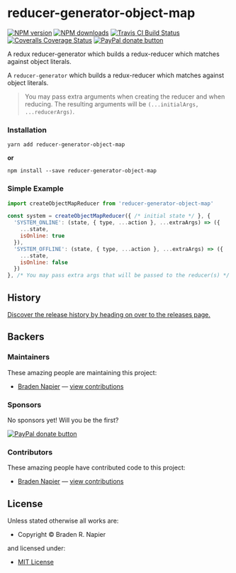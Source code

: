<!-- TITLE/ -->

<h1>reducer-generator-object-map</h1>

<!-- /TITLE -->


<!-- BADGES/ -->

<span class="badge-npmversion"><a href="https://npmjs.org/package/reducer-generator-object-map" title="View this project on NPM"><img src="https://img.shields.io/npm/v/reducer-generator-object-map.svg" alt="NPM version" /></a></span>
<span class="badge-npmdownloads"><a href="https://npmjs.org/package/reducer-generator-object-map" title="View this project on NPM"><img src="https://img.shields.io/npm/dm/reducer-generator-object-map.svg" alt="NPM downloads" /></a></span>
<span class="badge-travisci"><a href="http://travis-ci.org/Dash-OS/reducer-generator-object-map" title="Check this project's build status on TravisCI"><img src="https://img.shields.io/travis/Dash-OS/reducer-generator-object-map/master.svg" alt="Travis CI Build Status" /></a></span>
<span class="badge-coveralls"><a href="https://coveralls.io/r/Dash-OS/reducer-generator-object-map" title="View this project's coverage on Coveralls"><img src="https://img.shields.io/coveralls/Dash-OS/reducer-generator-object-map.svg" alt="Coveralls Coverage Status" /></a></span>
<span class="badge-paypal"><a href="paypal.me/bradynapier" title="Donate to this project using Paypal"><img src="https://img.shields.io/badge/paypal-donate-yellow.svg" alt="PayPal donate button" /></a></span>

<!-- /BADGES -->


<!-- DESCRIPTION/ -->

A redux reducer-generator which builds a redux-reducer which matches against object literals.

<!-- /DESCRIPTION -->


A `reducer-generator` which builds a redux-reducer which matches against 
object literals.

> You may pass extra arguments when creating the reducer and when reducing. 
> The resulting arguments will be `(...initialArgs, ...reducerArgs)`.

### Installation

```
yarn add reducer-generator-object-map
```

**or**

```
npm install --save reducer-generator-object-map
```

### Simple Example

```js
import createObjectMapReducer from 'reducer-generator-object-map'

const system = createObjectMapReducer({ /* initial state */ }, {
  'SYSTEM_ONLINE': (state, { type, ...action }, ...extraArgs) => ({
    ...state,
    isOnline: true
  }),
  'SYSTEM_OFFLINE': (state, { type, ...action }, ...extraArgs) => ({
    ...state,
    isOnline: false
  })
}, /* You may pass extra args that will be passed to the reducer(s) */ )
```

<!-- HISTORY/ -->

<h2>History</h2>

<a href="https://github.com/Dash-OS/reducer-generator-object-map/releases">Discover the release history by heading on over to the releases page.</a>

<!-- /HISTORY -->


<!-- BACKERS/ -->

<h2>Backers</h2>

<h3>Maintainers</h3>

These amazing people are maintaining this project:

<ul><li><a href="https://github.com/bradennapier">Braden Napier</a> — <a href="https://github.com/Dash-OS/reducer-generator-object-map/commits?author=bradennapier" title="View the GitHub contributions of Braden Napier on repository Dash-OS/reducer-generator-object-map">view contributions</a></li></ul>

<h3>Sponsors</h3>

No sponsors yet! Will you be the first?

<span class="badge-paypal"><a href="paypal.me/bradynapier" title="Donate to this project using Paypal"><img src="https://img.shields.io/badge/paypal-donate-yellow.svg" alt="PayPal donate button" /></a></span>

<h3>Contributors</h3>

These amazing people have contributed code to this project:

<ul><li><a href="https://github.com/bradennapier">Braden Napier</a> — <a href="https://github.com/Dash-OS/reducer-generator-object-map/commits?author=bradennapier" title="View the GitHub contributions of Braden Napier on repository Dash-OS/reducer-generator-object-map">view contributions</a></li></ul>



<!-- /BACKERS -->


<!-- LICENSE/ -->

<h2>License</h2>

Unless stated otherwise all works are:

<ul><li>Copyright &copy; Braden R. Napier</li></ul>

and licensed under:

<ul><li><a href="http://spdx.org/licenses/MIT.html">MIT License</a></li></ul>

<!-- /LICENSE -->
